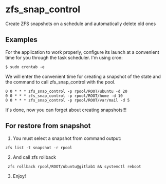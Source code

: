 # zfs_snap_control
Create ZFS snapshots on a schedule and automatically delete old ones

## Examples

For the application to work properly, configure its launch at a convenient time for you through the task scheduler. I'm using cron:
```
$ sudo crontab -e 
```

We will enter the convenient time for creating a snapshot of the state and the command to call zfs_snap_control with the pool.
```
0 0 * * * zfs_snap_control -p rpool/ROOT/ubuntu -d 20
0 0 * * * zfs_snap_control -p rpool/ROOT/home -d 10
0 0 * * * zfs_snap_control -p rpool/ROOT/var/mail -d 5
```

It's done, now you can forget about creating snapshots!!!

## For restore from snapshot

1. You must select a snapshot from command output:
```
zfs list -t snapshot -r rpool
```

2. And call zfs rollback
```
 zfs rollback rpool/ROOT/ubuntu@gitlab1 && systemctl reboot
```

3. Enjoy!